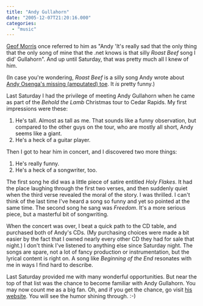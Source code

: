 ```yaml
---
title: "Andy Gullahorn"
date: "2005-12-07T21:20:16.000"
categories: 
  - "music"
---
```


[Geof Morris](http://www.gfmorris.net) once referred to him as "Andy 'It's really sad that the only thing that the only song of mine that the .net knows is that silly _Roast Beef_ song I did' Gullahorn". And up until Saturday, that was pretty much all I knew of him.

(In case you're wondering, _Roast Beef_ is a silly song Andy wrote about [Andy Osenga's missing (amputated) toe](http://www.andrewosenga.com/blog/2005/05/14/this-little-piggy/). It _is_ pretty funny.)

Last Saturday I had the privilege of meeting Andy Gullahorn when he came as part of the _Behold the Lamb_ Christmas tour to Cedar Rapids. My first impressions were these:

1. He's tall. Almost as tall as me. That sounds like a funny observation, but compared to the other guys on the tour, who are mostly all short, Andy seems like a giant.
2. He's a heck of a guitar player.

Then I got to hear him in concert, and I discovered two more things:

1. He's really funny.
2. He's a heck of a songwriter, too.

The first song he did was a little piece of satire entitled _Holy Flakes_. It had the place laughing through the first two verses, and then suddenly quiet when the third verse revealed the moral of the story. I was thrilled. I can't think of the last time I've heard a song so funny and yet so pointed at the same time. The second song he sang was _Freedom_. It's a more serious piece, but a masterful bit of songwriting.

When the concert was over, I beat a quick path to the CD table, and purchased both of Andy's CDs. (My purchasing choices were made a bit easier by the fact that I owned nearly every other CD they had for sale that night.) I don't think I've listened to anything else since Saturday night. The songs are spare, not a lot of fancy production or instrumentation, but the lyrical content is right on. A song like _Beginning of the End_ resonates with me in ways I find hard to describe.

Last Saturday provided me with many wonderful opportunities. But near the top of that list was the chance to become familiar with Andy Gullahorn. You may now count me as a big fan. Oh, and if you get the chance, go visit [his website](http://www.andygullahorn.com). You will see the humor shining through. :-)
